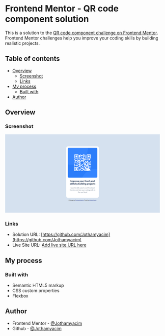 # Frontend Mentor - QR code component solution

This is a solution to the [QR code component challenge on Frontend Mentor](https://www.frontendmentor.io/challenges/qr-code-component-iux_sIO_H). Frontend Mentor challenges help you improve your coding skills by building realistic projects. 

## Table of contents

- [Overview](#overview)
  - [Screenshot](#screenshot)
  - [Links](#links)
- [My process](#my-process)
  - [Built with](#built-with)
- [Author](#author)



## Overview

### Screenshot

![](./Screenshot.png)



### Links

- Solution URL: [https://github.com/Jothamyacim](https://github.com/Jothamyacim)
- Live Site URL: [Add live site URL here](https://your-live-site-url.com)

## My process

### Built with

- Semantic HTML5 markup
- CSS custom properties
- Flexbox




## Author

- Frontend Mentor - [@Jothamyacim](https://www.frontendmentor.io/profile/Jothamyacim)
- Github - [@Jothamyacim](https://github.com/Jothamyacim)




